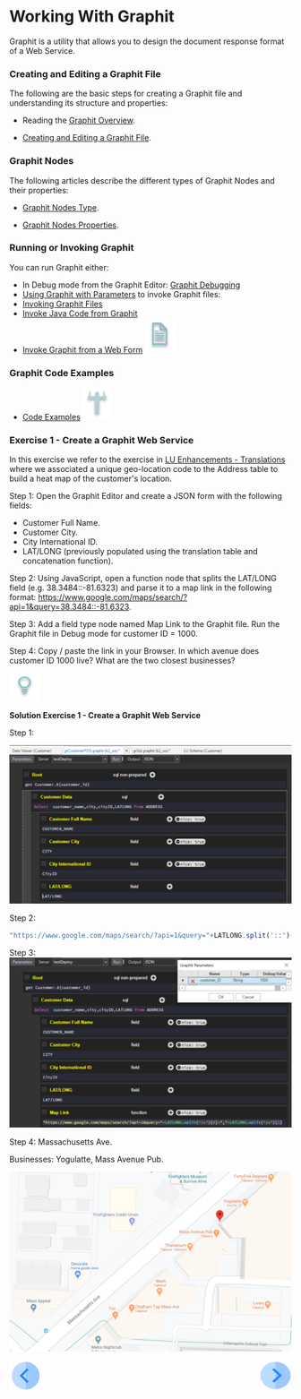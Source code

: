 # Working With Graphit

Graphit is a utility that allows you to design the document response format of a Web Service.

### Creating and Editing a Graphit File

The following are the basic steps for creating a Graphit file and understanding its structure and properties:

-  Reading the [Graphit Overview](/articles/15_web_services/17_Graphit/01_graphit_overview.md).

-  [Creating and Editing a Graphit File](/articles/15_web_services/17_Graphit/02_create_and_edit_a_graphit_file.md).

### Graphit Nodes 
The following articles describe the different types of Graphit Nodes and their properties:

-  [Graphit Nodes Type](/articles/15_web_services/17_Graphit/03_graphit_node_types.md).

-  [Graphit Nodes Properties](/articles/15_web_services/17_Graphit/04_graphit_node_properties.md).

### Running or Invoking Graphit
You can run Graphit either:
- In Debug mode from the Graphit Editor: [Graphit Debugging](/articles/15_web_services/17_Graphit/05_graphit_debugging.md)
- [Using Graphit with Parameters](/articles/15_web_services/17_Graphit/06_using_graphit_files_with_parameters.md)
to invoke Graphit files:
- [Invoking Graphit Files](/articles/15_web_services/17_Graphit/07_invoking_graphit_files.md)
- [Invoke Java Code from Graphit](/articles/15_web_services/17_Graphit/08_invoke_javacode_from_graphit.md)
- [Invoke Graphit from a Web Form](/articles/15_web_services/17_Graphit/09_invoke_graphit_from_outside_studio.md)
![](/academy/Training_Level_1/03_fabric_basic_LU/images/example.png)
### Graphit Code Examples  
- [Code Examples](/articles/15_web_services/17_Graphit/10_graphit_examples.md)
![](/academy/Training_Level_1/05_LU_Enhancements/images/Exercise.png) 

### Exercise 1 - Create a Graphit Web Service 
In this exercise we refer to the exercise in [LU Enhancements - Translations](/master/academy/Training_Level_1/05_LU_Enhancements/04_LU_Enhancements_lookup-translations_flow.md) where we associated a unique geo-location code to the Address table to build a heat map of the customer's location.
 
Step 1: 
Open the Graphit Editor and create a JSON form with the following fields:
- Customer Full Name.
- Customer City.
- City International ID.
- LAT/LONG (previously populated using the translation table and concatenation function).

Step 2:
Using JavaScript, open a function node that splits the LAT/LONG field (e.g. 38.3484::-81.6323) and parse it to a map link
in the following format: https://www.google.com/maps/search/?api=1&query=38.3484::-81.6323.

Step 3:
Add a field type node named Map Link to the Graphit file.
Run the Graphit file in Debug mode for customer ID = 1000.

Step 4:
Copy / paste the link in your Browser.
In which avenue does customer ID 1000 live? What are the two closest businesses? 

![](/academy/Training_Level_1/05_LU_Enhancements/images/Solution.png) 

**Solution Exercise 1 - Create a Graphit Web Service**

Step 1: 

![](/academy/Training_Level_1/06_web_services/images/graphit_exercise1Step1.PNG)

Step 2:
```javascript
"https://www.google.com/maps/search/?api=1&query="+LATLONG.split('::')[0]+","+LATLONG.split('::')[1]'''
```
Step 3:
![](/academy/Training_Level_1/06_web_services/images/graphit_exercise1Step3.PNG)

Step 4:
Massachusetts Ave.

Businesses: Yogulatte, Mass Avenue Pub.

![](/academy/Training_Level_1/06_web_services/images/graphit_exercise1Step4.PNG)
            

[![Previous](/articles/images/Previous.png)](/academy/Training_Level_1/06_web_services/05_quiz.md)
[<img align="right" width="60" height="54" src="/articles/images/Next.png">](/academy/Training_Level_1/06_web_services/07_graphit_quiz.md)

